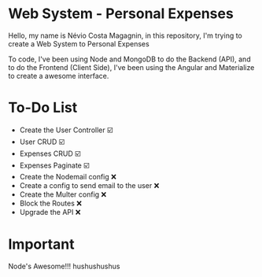 # Web System - Personal Expenses

Hello, my name is Névio Costa Magagnin, in this repository, I'm trying to create a Web System to Personal Expenses

To code, I've been using Node and MongoDB to do the Backend (API), and to do the Frontend (Client Side), I've been using the Angular and Materialize to create a awesome interface. 

# To-Do List

* Create the User Controller :ballot_box_with_check:
* User CRUD :ballot_box_with_check:
* Expenses CRUD :ballot_box_with_check:
* Expenses Paginate :ballot_box_with_check:
* Create the Nodemail config :x:
* Create a config to send email to the user :x:
* Create the Multer config :x:
* Block the Routes :x:
* Upgrade the API :x:

# Important

Node's Awesome!!! hushushushus